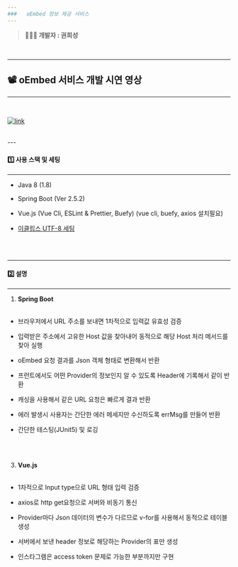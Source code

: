 ```yaml
---
###   oEmbed 정보 제공 서비스
---
```


> **👨🏻‍💻 개발자 : 권희성**

<br>

---

## 📽 oEmbed 서비스 개발 시연 영상

---

<br>

[![link](https://t1.daumcdn.net/cfile/tistory/246D443E53575CCF11)](https://www.youtube.com/watch?v=PDkA2Cp53JU)

<br>
---

#### 1️⃣ 사용 스택 및 세팅

---

- Java 8 (1.8) <br>

- Spring Boot (Ver 2.5.2) <br>

- Vue.js (Vue Cli, ESLint & Prettier, Buefy) (vue cli, buefy, axios 설치필요)

- <a href ="https://java119.tistory.com/5">이클립스 UTF-8 세팅</a> <br>

<br><br>

---

#### 2️⃣ 설명

---

1. **Spring Boot** <br><br>

- 브라우저에서 URL 주소를 보내면 1차적으로 입력값 유효성 검증

- 입력받은 주소에서 고유한 Host 값을 찾아내어 동적으로 해당 Host 처리 메서드를 찾아 실행

- oEmbed 요청 결과를 Json 객체 형태로 변환해서 반환

- 프런트에서도 어떤 Provider의 정보인지 알 수 있도록 Header에 기록해서 같이 반환

- 캐싱을 사용해서 같은 URL 요청은 빠르게 결과 반환

- 에러 발생시 사용자는 간단한 에러 메세지만 수신하도록 errMsg를 만들어 반환

- 간단한 테스팅(JUnit5) 및 로깅

<br><br>

3. **Vue.js** <br><br>

- 1차적으로 Input type으로 URL 형태 입력 검증

- axios로 http get요청으로 서버와 비동기 통신

- Provider마다 Json 데이터의 변수가 다르므로 v-for를 사용해서 동적으로 테이블 생성

- 서버에서 보낸 header 정보로 해당하는 Provider의 표만 생성

- 인스타그램은 access token 문제로 가능한 부분까지만 구현
